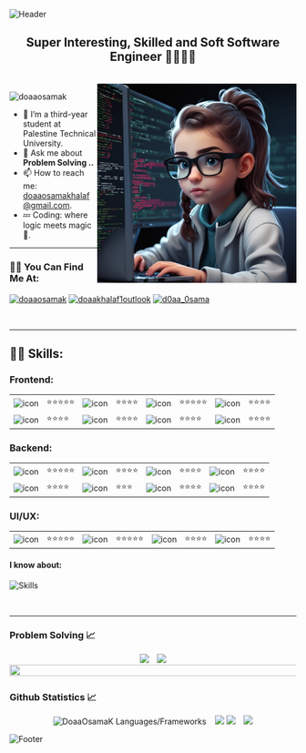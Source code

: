 ![Header](https://capsule-render.vercel.app/api?type=waving&color=d7cab3&height=222&section=header&text=Hi,%20I'm%20Doa'a%20Osama%20Khalaf!%20%F0%9F%91%8B&fontSize=45&colorA=8ECF6E&colorB=61BD4F&width=1000&fontColor=ffffff)
<h2 align="center">Super Interesting, Skilled and Soft Software Engineer 👩🏻‍💻💎</h2>

<br>

<img align="right" alt="Coding" width="350" src="dddd.png"> 

<p align="left"> 
  <img src="https://komarev.com/ghpvc/?username=doaaosamak&label=Profile%20views&color=0e75b6&style=flat" alt="doaaosamak" /> 
</p>

- 🔭 I’m a third-year student at Palestine Technical University.
- 💬 Ask me about **Problem Solving ..**
- 📫 How to reach me: [doaaosamakhalaf@gmail.com](mailto:doaaosamakhalaf@gmail.com).
- 💤 Coding: where logic meets magic 🧠.

----

<h3 align="left">👋🏻 You Can Find Me At:</h3>

<p align="left">
   <a href="https://www.linkedin.com/in/duaaosama/" target="blank"><img align="center" src="https://raw.githubusercontent.com/rahuldkjain/github-profile-readme-generator/master/src/images/icons/Social/linked-in-alt.svg" alt="doaaosamak" height="30" width="40" /></a>
  <a href="https://codeforces.com/profile/doaakhalaf1outlook" target="blank"><img align="center" src="https://raw.githubusercontent.com/rahuldkjain/github-profile-readme-generator/master/src/images/icons/Social/codeforces.svg" alt="doaakhalaf1outlook" height="30" width="40" /></a>
  <a href="https://leetcode.com/DoaaOsamaK/" target="blank"><img align="center" src="https://raw.githubusercontent.com/rahuldkjain/github-profile-readme-generator/master/src/images/icons/Social/leet-code.svg" alt="d0aa_0sama" height="30" width="40" /></a>
</p>

<br>

---

<h2 align="left">🙌🏻 Skills:</h2>

### Frontend:

<table>
  <tr>
    <td><img src="https://skillicons.dev/icons?i=html&perline=11" alt="icon" width="45" height="45" /></td>
    <td>⭐⭐⭐⭐⭐</td>
    <td><img src="https://skillicons.dev/icons?i=css&perline=11" alt="icon" width="45" height="45" /></td>
    <td>⭐⭐⭐⭐</td>
    <td><img src="https://techstack-generator.vercel.app/js-icon.svg" alt="icon" width="70" height="70" /></td>
    <td>⭐⭐⭐⭐⭐</td>
    <td><img src="https://skillicons.dev/icons?i=bootstrap&perline=11" alt="icon" width="50" height="50" /></td>
    <td>⭐⭐⭐⭐</td>
  </tr>
  <tr>
    <td><img src="https://techstack-generator.vercel.app/sass-icon.svg" alt="icon" width="60" height="60" /></td>
    <td>⭐⭐⭐⭐</td>
    <td><img src="https://skillicons.dev/icons?i=tailwind&perline=11" alt="icon" width="60" height="60" /></td>
    <td>⭐⭐⭐⭐</td>
    <td><img src="https://techstack-generator.vercel.app/react-icon.svg" alt="icon" width="60" height="60" /></td>
    <td>⭐⭐⭐⭐</td>
    <td><img src="https://skillicons.dev/icons?i=jquery&perline=11" alt="icon" width="50" height="50" /></td>
    <td>⭐⭐⭐⭐</td>
  </tr>
</table>

### Backend:

<table>
  <tr>
    <td><img src="https://skillicons.dev/icons?i=cs&perline=11" alt="icon" width="45" height="45" /></td>
    <td>⭐⭐⭐⭐⭐</td>
    <td><img src="https://skillicons.dev/icons?i=mysql&perline=11" alt="icon" width="45" height="45" /></td>
    <td>⭐⭐⭐⭐</td>
    <td><img src="https://skillicons.dev/icons?i=mongodb&perline=11" alt="icon" width="50" height="50" /></td>
    <td>⭐⭐⭐⭐</td>
    <td><img src="https://skillicons.dev/icons?i=fastapi&perline=11" alt="icon" width="50" height="50" /></td>
    <td>⭐⭐⭐⭐</td>
  </tr>
  <tr>
    <td><img src="https://skillicons.dev/icons?i=nextjs&perline=11" alt="icon" width="60" height="60" /></td>
    <td>⭐⭐⭐⭐</td>
    <td><img src="https://skillicons.dev/icons?i=express&perline=11" alt="icon" width="50" height="50" /></td>
    <td>⭐⭐⭐</td>
    <td><img src="https://skillicons.dev/icons?i=postman&perline=11" alt="icon" width="50" height="50" /></td>
    <td>⭐⭐⭐⭐</td>
    <td><img src="https://www.vectorlogo.zone/logos/atlassian_jira/atlassian_jira-icon.svg" alt="icon" width="50" height="50" /></td>
    <td>⭐⭐⭐⭐</td>
  </tr>
</table>

### UI/UX:
<table>
  <tr>
    <td><img src="https://skillicons.dev/icons?i=figma&perline=11" alt="icon" width="45" height="45" /></td>
    <td>⭐⭐⭐⭐⭐</td>
    <td><img src="https://skillicons.dev/icons?i=xd&perline=11" alt="icon" width="45" height="45" /></td>
    <td>⭐⭐⭐⭐⭐</td>
    <td><img src="https://skillicons.dev/icons?i=photoshop&perline=11" alt="icon" width="45" height="45" /></td>
    <td>⭐⭐⭐⭐</td>
    <td><img src="https://skillicons.dev/icons?i=illustrator&perline=11" alt="icon" width="45" height="45" /></td>
    <td>⭐⭐⭐⭐</td>
  </tr>
</table>

<h4 align="left">I know about:</h4>

![Skills](https://skillicons.dev/icons?i=git,github,bash,md,vscode,flutter,unity,autocad&perline=11)

<br>

-------

<h3>Problem Solving 📈</h3>
<div align="center">
  <img height=200 src="https://codeforces-readme-stats.vercel.app/api/card?username=doaakhalaf1outlook&force_username=true&theme=nord&border_color=#000" />
  &ensp;
  <img height=200 src="https://leetcode.card.workers.dev/DoaaOsamaK?theme=nord&font=baloo&extension=activity&border_color=#000" />
</div>
<img src="l.gif" width="1100px" height="20px"></a>

<h3>Github Statistics 📈</h3>
<div align="center">
  <img src="https://github-readme-stats.vercel.app/api/top-langs?username=Doaaosamak&show_icons=true&count_private=true&locale=en&layout=compact&langs_count=10&hide_border=true&bg_color=0d1117&title_color=559ff4&text_color=fcfcfc&icon_color=559ff4" alt="DoaaOsamaK Languages/Frameworks" width="350" />
  &ensp;
  <img width=545 src="https://github-profile-summary-cards.vercel.app/api/cards/profile-details?username=DoaaOsamaK&theme=radical&hide_border=true" />
  <img height=171 src="https://github-readme-stats.vercel.app/api?username=DoaaOsamaK&theme=radical&hide_border=true" /> 
  &ensp;
  <img height=171 src="https://github-readme-streak-stats.herokuapp.com/?user=DoaaOsamaK&theme=radical&hide_border=true" />
</div>

![Footer](https://capsule-render.vercel.app/api?type=waving&color=d7cab3&height=150&section=footer)
